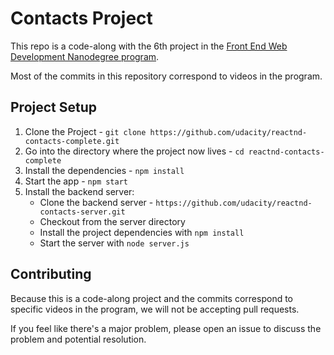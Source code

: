 # Contacts Project

This repo is a code-along with the 6th project in the [Front End Web Development Nanodegree program](https://www.udacity.com/course/react-nanodegree--nd019).

Most of the commits in this repository correspond to videos in the program.

## Project Setup

1. Clone the Project - `git clone https://github.com/udacity/reactnd-contacts-complete.git`
2. Go into the directory where the project now lives - `cd reactnd-contacts-complete`
3. Install the dependencies - `npm install`
4. Start the app - `npm start`
5. Install the backend server:
	- Clone the backend server - `https://github.com/udacity/reactnd-contacts-server.git`
	- Checkout from the server directory 
	- Install the project dependencies with ```npm install```
	- Start the server with ```node server.js```

## Contributing

Because this is a code-along project and the commits correspond to specific videos in the program, we will not be accepting pull requests.

If you feel like there's a major problem, please open an issue to discuss the problem and potential resolution.
